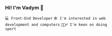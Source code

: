 ### Hi! I'm Vadym 👋

<code>💻 Front-End Developer</code>
<code>🕸 I'm interested in web development and computers</code>
<code>🏋🏻‍♂️ I'm keen on doing sport</code>
